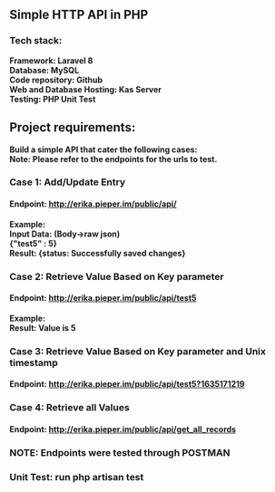 ## Simple HTTP API in PHP 

### Tech stack:
<b>Framework: Laravel 8 <br>
<b>Database: MySQL <br>
<b>Code repository: Github <br>
<b>Web and Database Hosting: Kas Server <br>
<b>Testing: PHP Unit Test <br>

## Project requirements:
Build a simple API that cater the following cases:<br>
Note: Please refer to the endpoints for the urls to test. <br>
    
### Case 1: Add/Update Entry
#### Endpoint: http://erika.pieper.im/public/api/
Example:<br>
Input Data: (Body->raw json)<br>
{"test5" : 5}<br>
Result: {status: Successfully saved changes}<br>

### Case 2: Retrieve Value Based on Key parameter
#### Endpoint: http://erika.pieper.im/public/api/test5
Example: <br>
Result: Value is 5 <br>

### Case 3: Retrieve Value Based on Key parameter and Unix timestamp
#### Endpoint: http://erika.pieper.im/public/api/test5?1635171219

### Case 4: Retrieve all Values
#### Endpoint: http://erika.pieper.im/public/api/get_all_records
    
    
### NOTE: Endpoints were tested through POSTMAN
### Unit Test: run php artisan test

 
